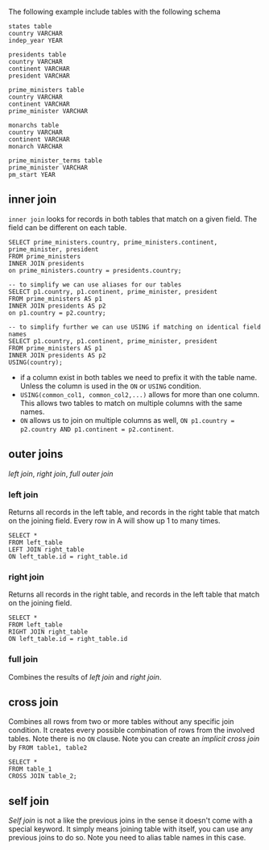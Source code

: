 The following example include tables with the following schema
```
states table 
country VARCHAR
indep_year YEAR

presidents table
country VARCHAR
continent VARCHAR
president VARCHAR

prime_ministers table
country VARCHAR
continent VARCHAR
prime_minister VARCHAR

monarchs table 
country VARCHAR
continent VARCHAR
monarch VARCHAR

prime_minister_terms table
prime_minister VARCHAR
pm_start YEAR
```

## inner join
`inner join` looks for records in both tables that match on a given field. The field can be different on each table. 

```plsql
SELECT prime_ministers.country, prime_ministers.continent, prime_minister, president
FROM prime_ministers
INNER JOIN presidents
on prime_ministers.country = presidents.country;

-- to simplify we can use aliases for our tables
SELECT p1.country, p1.continent, prime_minister, president
FROM prime_ministers AS p1
INNER JOIN presidents AS p2
on p1.country = p2.country;

-- to simplify further we can use USING if matching on identical field names
SELECT p1.country, p1.continent, prime_minister, president
FROM prime_ministers AS p1
INNER JOIN presidents AS p2
USING(country);
```
- if a column exist in both tables we need to prefix it with the table name. Unless the column is used in the `ON` or `USING` condition.
- `USING(common_col1, common_col2,...)` allows for more than one column. This allows two tables to match on multiple columns with the same names.
- `ON` allows us to join on multiple columns as well, `ON p1.country = p2.country AND p1.continent = p2.continent`.

## outer joins
_left join_, _right join_, _full outer join_

### left join
Returns all records in the left table, and records in the right table that match on the joining field. Every row in A will show up 1 to many times.

```plsql
SELECT *
FROM left_table
LEFT JOIN right_table
ON left_table.id = right_table.id
```

### right join
Returns all records in the right table, and records in the left table that match on the joining field.

```plsql
SELECT *
FROM left_table
RIGHT JOIN right_table
ON left_table.id = right_table.id
```

### full join
Combines the results of _left join_ and _right join_.

## cross join
Combines all rows from two or more tables without any specific join condition. It creates every possible combination of rows from the involved tables. 
Note there is no `ON` clause.
Note you can create an _implicit cross join_ by `FROM table1, table2`

```plsql
SELECT *
FROM table_1
CROSS JOIN table_2;
```



## self join
_Self join_ is not a like the previous joins in the sense it doesn't come with a special keyword.
It simply means joining table with itself, you can use any previous joins to do so. 
Note you need to alias table names in this case.
```plsql

```